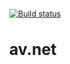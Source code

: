 [![Build status](https://ci.appveyor.com/api/projects/status/2ha06b13b4gkrx9f?svg=true)](https://ci.appveyor.com/project/abdelkaderamar/av-net)

# av.net


